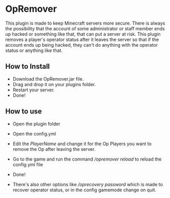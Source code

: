 # OpRemover
This plugin is made to keep Minecraft servers more secure. There is always the possibility that the account of some administrator or staff member ends up hacked or something like that, that can put a server at risk. This plugin removes a player's operator status after it leaves the server so that if the account ends up being hacked, they can't do anything with the operator status or anything like that.
## How to Install​
* Download the OpRemover.jar file.
* Drag and drop it on your plugins folder.
* Restart your server.
* Done!
## How to use​
* Open the plugin folder
* Open the config.yml
* Edit the _PlayerName_ and change it for the Op Players you want to remove the Op after leaving the server.
* Go to the game and run the command _/opremover reload_ to reload the config.yml file
* Done!

* There's also other options like _/oprecovery password_ which is made to recover operator status, or in the config gamemode change on quit.
